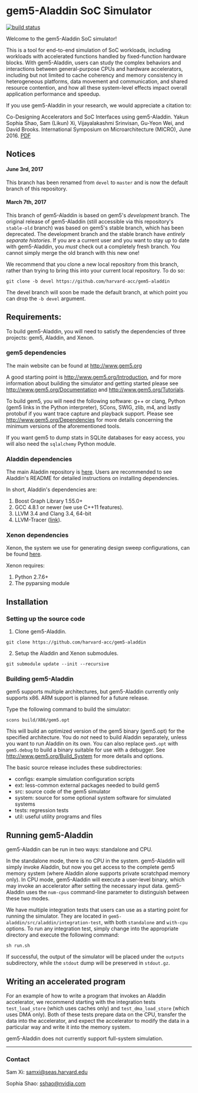 gem5-Aladdin SoC Simulator
==============================

[![build status](https://travis-ci.org/harvard-acc/gem5-aladdin.svg?branch=master)](https://travis-ci.org/harvard-acc/gem5-aladdin)

Welcome to the gem5-Aladdin SoC simulator!

This is a tool for end-to-end simulation of SoC workloads, including workloads
with accelerated functions handled by fixed-function hardware blocks. With
gem5-Aladdin, users can study the complex behaviors and interactions between
general-purpose CPUs and hardware accelerators, including but not limited to
cache coherency and memory consistency in heterogeneous platforms, data
movement and communication, and shared resource contention, and how all these
system-level effects impact overall application performance and speedup.

If you use gem5-Aladdin in your research, we would appreciate a citation to:

Co-Designing Accelerators and SoC Interfaces using gem5-Aladdin.
Yakun Sophia Shao, Sam (Likun) Xi, Vijayalakashmi Srinvisan, Gu-Yeon Wei, and David Brooks.
International Symposium on Microarchitecture (MICRO), June 2016.
[PDF](http://www.eecs.harvard.edu/~shao/papers/shao2016-micro.pdf)


## Notices ##

#### June 3rd, 2017 ####

This branch has been renamed from `devel` to `master` and is now the default
branch of this repository.

#### March 7th, 2017 ####

This branch of gem5-Aladdin is based on gem5's *development* branch.  The
original release of gem5-Aladdin (still accessible via this repository's
`stable-old` branch) was based on gem5's stable branch, which has
been deprecated. The development branch and the stable branch have *entirely
separate histories*. If you are a current user and you want to stay up to date
with gem5-Aladdin, you *must* check out a completely fresh branch. You cannot
simply merge the old branch with this new one!

We recommend that you clone a new local repository from this branch, rather
than trying to bring this into your current local repository. To do so:

    git clone -b devel https://github.com/harvard-acc/gem5-aladdin

The devel branch will soon be made the default branch, at which point you can
drop the `-b devel` argument.

## Requirements: ##

To build gem5-Aladdin, you will need to satisfy the dependencies of three
projects: gem5, Aladdin, and Xenon.

### gem5 dependencies ####

The main website can be found at http://www.gem5.org

A good starting point is http://www.gem5.org/Introduction, and for
more information about building the simulator and getting started
please see http://www.gem5.org/Documentation and
http://www.gem5.org/Tutorials.

To build gem5, you will need the following software: g++ or clang,
Python (gem5 links in the Python interpreter), SCons, SWIG, zlib, m4,
and lastly protobuf if you want trace capture and playback
support. Please see http://www.gem5.org/Dependencies for more details
concerning the minimum versions of the aforementioned tools.

If you want gem5 to dump stats in SQLite databases for easy access, you
will also need the `sqlalchemy` Python module.

### Aladdin dependencies ####

The main Aladdin repository is [here](https://github.com/ysshao/aladdin).
Users are recommended to see Aladdin's README for detailed instructions on
installing dependencies.

In short, Aladdin's dependencies are:

1. Boost Graph Library 1.55.0+
2. GCC 4.8.1 or newer (we use C++11 features).
3. LLVM 3.4 and Clang 3.4, 64-bit
4. LLVM-Tracer ([link](https://github.com/ysshao/LLVM-Tracer.git)).

### Xenon dependencies ####

Xenon, the system we use for generating design sweep configurations, can be
found [here](https://github.com/xyzsam/xenon).

Xenon requires:

1. Python 2.7.6+
2. The pyparsing module

## Installation ##

### Setting up the source code ###

1. Clone gem5-Aladdin.

  ```
  git clone https://github.com/harvard-acc/gem5-aladdin
  ```

2. Setup the Aladdin and Xenon submodules.

  ```
  git submodule update --init --recursive
  ```

### Building gem5-Aladdin ###

gem5 supports multiple architectures, but gem5-Aladdin currently only supports
x86. ARM support is planned for a future release.

Type the following command to build the simulator:

  ```
  scons build/X86/gem5.opt
  ```

This will build an optimized version of the gem5 binary (gem5.opt) for the
specified architecture.  You do *not* need to build Aladdin separately, unless
you want to run Aladdin on its own. You can also replace `gem5.opt` with
`gem5.debug` to build a binary suitable for use with a debugger.  See
http://www.gem5.org/Build_System for more details and options.

The basic source release includes these subdirectories:
   - configs: example simulation configuration scripts
   - ext: less-common external packages needed to build gem5
   - src: source code of the gem5 simulator
   - system: source for some optional system software for simulated systems
   - tests: regression tests
   - util: useful utility programs and files

## Running gem5-Aladdin ##

gem5-Aladdin can be run in two ways: standalone and CPU.

In the standalone mode, there is no CPU in the system. gem5-Aladdin will simply
invoke Aladdin, but now you get access to the complete gem5 memory system
(where Aladdin alone supports private scratchpad memory only).  In CPU mode,
gem5-Aladdin will execute a user-level binary, which may invoke an accelerator
after setting the necessary input data. gem5-Aladdin uses the `num-cpus` command-line
parameter to distinguish between these two modes.

We have multiple integration tests that users can use as a starting point for
running the simulator. They are located in
`gem5-aladdin/src/aladdin/integration-test`, with both `standalone` and
`with-cpu` options. To run any integration test, simply change into the
appropriate directory and execute the following command:

  ```
  sh run.sh
  ```

If successful, the output of the simulator will be placed under the `outputs`
subdirectory, while the `stdout` dump will be preserved in `stdout.gz`.

## Writing an accelerated program ##

For an example of how to write a program that invokes an Aladdin accelerator,
we recommend starting with the integration tests `test_load_store` (which uses
caches only) and `test_dma_load_store` (which uses DMA only). Both of these
tests prepare data on the CPU, transfer the data into the accelerator, and
expect the accelerator to modify the data in a particular way and write it into
the memory system.

gem5-Aladdin does not currently support full-system simulation.

-----------------------

### Contact ###

Sam Xi: samxi@seas.harvard.edu

Sophia Shao: sshao@nvidia.com
